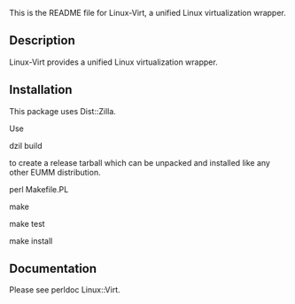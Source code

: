 This is the README file for Linux-Virt,
a unified Linux virtualization wrapper.

## Description

Linux-Virt provides a unified
Linux virtualization wrapper.

## Installation

This package uses Dist::Zilla.

Use

dzil build

to create a release tarball which can be
unpacked and installed like any other EUMM
distribution.

perl Makefile.PL

make

make test

make install

## Documentation

Please see perldoc Linux::Virt.

